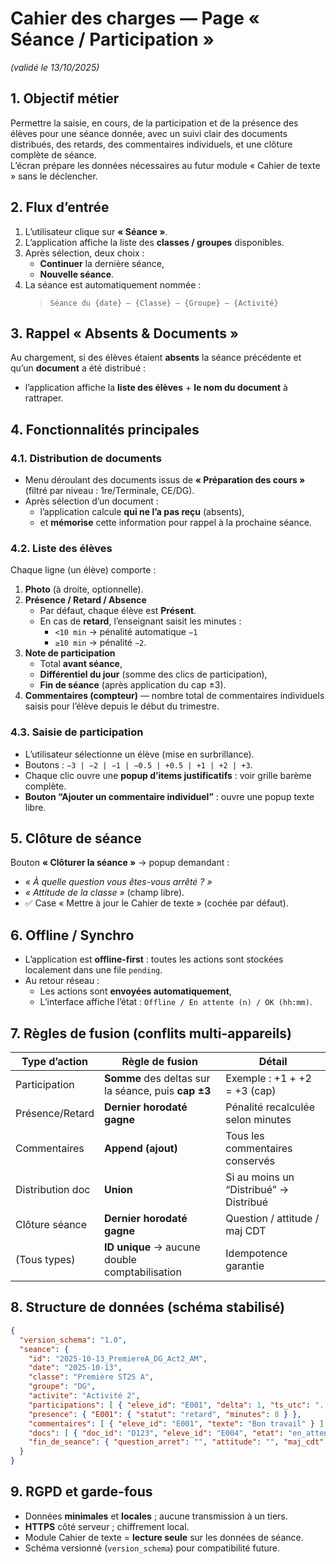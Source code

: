 # Cahier des charges — Page « Séance / Participation »  
*(validé le 13/10/2025)*

## 1. Objectif métier
Permettre la saisie, en cours, de la participation et de la présence des élèves pour une séance donnée, avec un suivi clair des documents distribués, des retards, des commentaires individuels, et une clôture complète de séance.  
L’écran prépare les données nécessaires au futur module « Cahier de texte » sans le déclencher.

## 2. Flux d’entrée
1. L’utilisateur clique sur **« Séance »**.  
2. L’application affiche la liste des **classes / groupes** disponibles.  
3. Après sélection, deux choix :
   - **Continuer** la dernière séance,
   - **Nouvelle séance**.  
4. La séance est automatiquement nommée :  
   > `Séance du {date} — {Classe} — {Groupe} — {Activité}`

## 3. Rappel « Absents & Documents »
Au chargement, si des élèves étaient **absents** la séance précédente et qu’un **document** a été distribué :  
- l’application affiche la **liste des élèves** + **le nom du document** à rattraper.

## 4. Fonctionnalités principales
### 4.1. Distribution de documents
- Menu déroulant des documents issus de **« Préparation des cours »** (filtré par niveau : 1re/Terminale, CE/DG).  
- Après sélection d’un document :  
  - l’application calcule **qui ne l’a pas reçu** (absents),  
  - et **mémorise** cette information pour rappel à la prochaine séance.

### 4.2. Liste des élèves
Chaque ligne (un élève) comporte :
1. **Photo** (à droite, optionnelle).  
2. **Présence / Retard / Absence**  
   - Par défaut, chaque élève est **Présent**.  
   - En cas de **retard**, l’enseignant saisit les minutes :  
     - `<10 min` → pénalité automatique `−1`  
     - `≥10 min` → pénalité `−2`.  
3. **Note de participation**  
   - Total **avant séance**,  
   - **Différentiel du jour** (somme des clics de participation),  
   - **Fin de séance** (après application du cap ±3).  
4. **Commentaires (compteur)** — nombre total de commentaires individuels saisis pour l’élève depuis le début du trimestre.

### 4.3. Saisie de participation
- L’utilisateur sélectionne un élève (mise en surbrillance).  
- Boutons : `−3 | −2 | −1 | −0.5 | +0.5 | +1 | +2 | +3`.  
- Chaque clic ouvre une **popup d’items justificatifs** : voir grille barème complète.  
- **Bouton “Ajouter un commentaire individuel”** : ouvre une popup texte libre.  

## 5. Clôture de séance
Bouton **« Clôturer la séance »** → popup demandant :
- *« À quelle question vous êtes-vous arrêté ? »*  
- *« Attitude de la classe »* (champ libre).  
- ✅ Case « Mettre à jour le Cahier de texte » (cochée par défaut).  

## 6. Offline / Synchro
- L’application est **offline-first** : toutes les actions sont stockées localement dans une file `pending`.  
- Au retour réseau :  
  - Les actions sont **envoyées automatiquement**,  
  - L’interface affiche l’état : `Offline / En attente (n) / OK (hh:mm)`.

## 7. Règles de fusion (conflits multi-appareils)
| Type d’action | Règle de fusion | Détail |
|---------------|----------------|---------|
| Participation | **Somme** des deltas sur la séance, puis **cap ±3** | Exemple : +1 + +2 = +3 (cap) |
| Présence/Retard | **Dernier horodaté gagne** | Pénalité recalculée selon minutes |
| Commentaires | **Append (ajout)** | Tous les commentaires conservés |
| Distribution doc | **Union** | Si au moins un “Distribué” → Distribué |
| Clôture séance | **Dernier horodaté gagne** | Question / attitude / maj CDT |
| (Tous types) | **ID unique** → aucune double comptabilisation | Idempotence garantie |

## 8. Structure de données (schéma stabilisé)
```json
{
  "version_schema": "1.0",
  "seance": {
    "id": "2025-10-13_PremiereA_DG_Act2_AM",
    "date": "2025-10-13",
    "classe": "Première ST2S A",
    "groupe": "DG",
    "activite": "Activité 2",
    "participations": [ { "eleve_id": "E001", "delta": 1, "ts_utc": "..." } ],
    "presence": { "E001": { "statut": "retard", "minutes": 8 } },
    "commentaires": [ { "eleve_id": "E001", "texte": "Bon travail" } ],
    "docs": [ { "doc_id": "D123", "eleve_id": "E004", "etat": "en_attente" } ],
    "fin_de_seance": { "question_arret": "", "attitude": "", "maj_cdt": true }
  }
}
```

## 9. RGPD et garde-fous
- Données **minimales** et **locales** ; aucune transmission à un tiers.  
- **HTTPS** côté serveur ; chiffrement local.  
- Module Cahier de texte = **lecture seule** sur les données de séance.  
- Schéma versionné (`version_schema`) pour compatibilité future.
